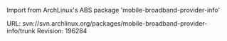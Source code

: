 Import from ArchLinux's ABS package 'mobile-broadband-provider-info'

URL: svn://svn.archlinux.org/packages/mobile-broadband-provider-info/trunk
Revision: 196284
